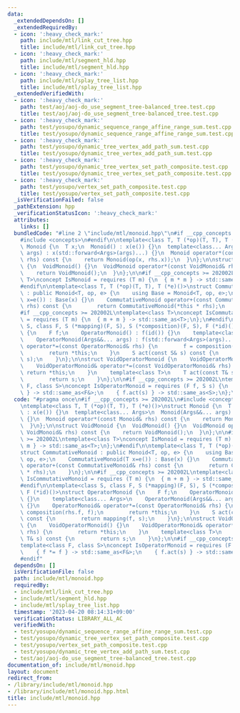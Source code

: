 ```yaml
---
data:
  _extendedDependsOn: []
  _extendedRequiredBy:
  - icon: ':heavy_check_mark:'
    path: include/mtl/link_cut_tree.hpp
    title: include/mtl/link_cut_tree.hpp
  - icon: ':heavy_check_mark:'
    path: include/mtl/segment_hld.hpp
    title: include/mtl/segment_hld.hpp
  - icon: ':heavy_check_mark:'
    path: include/mtl/splay_tree_list.hpp
    title: include/mtl/splay_tree_list.hpp
  _extendedVerifiedWith:
  - icon: ':heavy_check_mark:'
    path: test/aoj/aoj-do_use_segment_tree-balanced_tree.test.cpp
    title: test/aoj/aoj-do_use_segment_tree-balanced_tree.test.cpp
  - icon: ':heavy_check_mark:'
    path: test/yosupo/dynamic_sequence_range_affine_range_sum.test.cpp
    title: test/yosupo/dynamic_sequence_range_affine_range_sum.test.cpp
  - icon: ':heavy_check_mark:'
    path: test/yosupo/dynamic_tree_vertex_add_path_sum.test.cpp
    title: test/yosupo/dynamic_tree_vertex_add_path_sum.test.cpp
  - icon: ':heavy_check_mark:'
    path: test/yosupo/dynamic_tree_vertex_set_path_composite.test.cpp
    title: test/yosupo/dynamic_tree_vertex_set_path_composite.test.cpp
  - icon: ':heavy_check_mark:'
    path: test/yosupo/vertex_set_path_composite.test.cpp
    title: test/yosupo/vertex_set_path_composite.test.cpp
  _isVerificationFailed: false
  _pathExtension: hpp
  _verificationStatusIcon: ':heavy_check_mark:'
  attributes:
    links: []
  bundledCode: "#line 2 \"include/mtl/monoid.hpp\"\n#if __cpp_concepts >= 202002L\n\
    #include <concepts>\n#endif\n\ntemplate<class T, T (*op)(T, T), T (*e)()>\nstruct\
    \ Monoid {\n  T x;\n  Monoid() : x(e()) {}\n  template<class... Args>\n  Monoid(Args&&...\
    \ args) : x(std::forward<Args>(args)...) {}\n  Monoid operator*(const Monoid&\
    \ rhs) const {\n    return Monoid(op(x, rhs.x));\n  }\n};\n\nstruct VoidMonoid\
    \ {\n  VoidMonoid() {}\n  VoidMonoid operator*(const VoidMonoid& rhs) const {\n\
    \    return VoidMonoid();\n  }\n};\n\n#if __cpp_concepts >= 202002L\ntemplate<class\
    \ T>\nconcept IsMonoid = requires (T m) {\n  { m * m } -> std::same_as<T>;\n};\n\
    #endif\n\ntemplate<class T, T (*op)(T, T), T (*e)()>\nstruct CommutativeMonoid\
    \ : public Monoid<T, op, e> {\n    using Base = Monoid<T, op, e>;\n    CommutativeMonoid(T\
    \ x=e()) : Base(x) {}\n    CommutativeMonoid operator+(const CommutativeMonoid&\
    \ rhs) const {\n        return CommutativeMonoid(*this * rhs);\n    }\n};\n\n\
    #if __cpp_concepts >= 202002L\ntemplate<class T>\nconcept IsCommutativeMonoid\
    \ = requires (T m) {\n  { m + m } -> std::same_as<T>;\n};\n#endif\n\ntemplate<class\
    \ S, class F, S (*mapping)(F, S), S (*composition)(F, S), F (*id)()>\nstruct OperatorMonoid\
    \ {\n    F f;\n    OperatorMonoid() : f(id()) {}\n    template<class... Args>\n\
    \    OperatorMonoid(Args&&... args) : f(std::forward<Args>(args)...) {}\n    OperatorMonoid&\
    \ operator*=(const OperatorMonoid& rhs) {\n        f = composition(rhs.f, f);\n\
    \        return *this;\n    }\n    S act(const S& s) const {\n        return mapping(f,\
    \ s);\n    }\n};\n\nstruct VoidOperatorMonoid {\n    VoidOperatorMonoid() {}\n\
    \    VoidOperatorMonoid& operator*=(const VoidOperatorMonoid& rhs) {\n       \
    \ return *this;\n    }\n    template<class T>\n    T act(const T& s) const {\n\
    \        return s;\n    }\n};\n\n#if __cpp_concepts >= 202002L\ntemplate<class\
    \ F, class S>\nconcept IsOperatorMonoid = requires (F f, S s) {\n    { f *= f\
    \ } -> std::same_as<F&>;\n    { f.act(s) } -> std::same_as<S>;\n};\n#endif\n"
  code: "#pragma once\n#if __cpp_concepts >= 202002L\n#include <concepts>\n#endif\n\
    \ntemplate<class T, T (*op)(T, T), T (*e)()>\nstruct Monoid {\n  T x;\n  Monoid()\
    \ : x(e()) {}\n  template<class... Args>\n  Monoid(Args&&... args) : x(std::forward<Args>(args)...)\
    \ {}\n  Monoid operator*(const Monoid& rhs) const {\n    return Monoid(op(x, rhs.x));\n\
    \  }\n};\n\nstruct VoidMonoid {\n  VoidMonoid() {}\n  VoidMonoid operator*(const\
    \ VoidMonoid& rhs) const {\n    return VoidMonoid();\n  }\n};\n\n#if __cpp_concepts\
    \ >= 202002L\ntemplate<class T>\nconcept IsMonoid = requires (T m) {\n  { m *\
    \ m } -> std::same_as<T>;\n};\n#endif\n\ntemplate<class T, T (*op)(T, T), T (*e)()>\n\
    struct CommutativeMonoid : public Monoid<T, op, e> {\n    using Base = Monoid<T,\
    \ op, e>;\n    CommutativeMonoid(T x=e()) : Base(x) {}\n    CommutativeMonoid\
    \ operator+(const CommutativeMonoid& rhs) const {\n        return CommutativeMonoid(*this\
    \ * rhs);\n    }\n};\n\n#if __cpp_concepts >= 202002L\ntemplate<class T>\nconcept\
    \ IsCommutativeMonoid = requires (T m) {\n  { m + m } -> std::same_as<T>;\n};\n\
    #endif\n\ntemplate<class S, class F, S (*mapping)(F, S), S (*composition)(F, S),\
    \ F (*id)()>\nstruct OperatorMonoid {\n    F f;\n    OperatorMonoid() : f(id())\
    \ {}\n    template<class... Args>\n    OperatorMonoid(Args&&... args) : f(std::forward<Args>(args)...)\
    \ {}\n    OperatorMonoid& operator*=(const OperatorMonoid& rhs) {\n        f =\
    \ composition(rhs.f, f);\n        return *this;\n    }\n    S act(const S& s)\
    \ const {\n        return mapping(f, s);\n    }\n};\n\nstruct VoidOperatorMonoid\
    \ {\n    VoidOperatorMonoid() {}\n    VoidOperatorMonoid& operator*=(const VoidOperatorMonoid&\
    \ rhs) {\n        return *this;\n    }\n    template<class T>\n    T act(const\
    \ T& s) const {\n        return s;\n    }\n};\n\n#if __cpp_concepts >= 202002L\n\
    template<class F, class S>\nconcept IsOperatorMonoid = requires (F f, S s) {\n\
    \    { f *= f } -> std::same_as<F&>;\n    { f.act(s) } -> std::same_as<S>;\n};\n\
    #endif"
  dependsOn: []
  isVerificationFile: false
  path: include/mtl/monoid.hpp
  requiredBy:
  - include/mtl/link_cut_tree.hpp
  - include/mtl/segment_hld.hpp
  - include/mtl/splay_tree_list.hpp
  timestamp: '2023-04-20 08:14:31+09:00'
  verificationStatus: LIBRARY_ALL_AC
  verifiedWith:
  - test/yosupo/dynamic_sequence_range_affine_range_sum.test.cpp
  - test/yosupo/dynamic_tree_vertex_set_path_composite.test.cpp
  - test/yosupo/vertex_set_path_composite.test.cpp
  - test/yosupo/dynamic_tree_vertex_add_path_sum.test.cpp
  - test/aoj/aoj-do_use_segment_tree-balanced_tree.test.cpp
documentation_of: include/mtl/monoid.hpp
layout: document
redirect_from:
- /library/include/mtl/monoid.hpp
- /library/include/mtl/monoid.hpp.html
title: include/mtl/monoid.hpp
---
```

